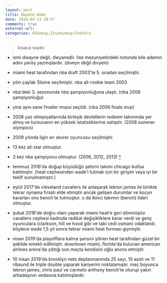 ```yaml
---
layout: post
title: Dwyane Wade
date: 2019-04-11 10:57
comments: true
external-url:
categories: 02&nbsp;İnsan&nbsp;Faktörü
---
```


>kısaca wade:   

- ismi dwayne değil, dwyanedir. lise mezuniyetindeki notunda bile adamın adını yanlış yazmışlardır. (dıveyn değil dıvyein)

- miami heat tarafından nba draft 2003'te 5. sıradan seçilmiştir.

- yılın çaylak 5lisine seçilmiştir. nba all-rookie team 2003

- nba'deki 3. sezonunda nba şampiyonluğuna ulaştı. (nba 2006 şampiyonluğu)

- yine aynı sene finaller mvpsi seçildi. (nba 2006 finals mvp)

- 2008 yaz olimpiyatlarında birleşik devletlerin redeem takımında yer almış ve turnuvanın en yüksek istatistiklerine sahiptir. (2008 summer olympics)

- 2009 yılında ligin en skorer oyuncusu seçilmiştir.

- 13 kez all-star olmuştur.

- 3 kez nba şampiyonu olmuştur. (2006, 2012, 2013) <a href="#" title="(bkz: üçünü de miami heat ile yaşamıştır)">*</a>

- temmuz 2016'da doğup büyüdüğü şehirin takımı chicago bullsa katılmıştır. (heat cephesinden wade'i tutmak için bir girişim veya iyi bir teklif sunulmamıştır.)

- eylül 2017'de cleveland cavaliers ile anlaşarak lebron james ile birlikte tekrar oynama fırsatı elde etmiştir ancak gelişen durumlar ve koçun kararları onu bench'te tutmuştur. o da ikinci takımın (bench) lideri olmuştur.

- şubat 2018'de doğru olanı yaparak miami heat'e geri dönmüştür. cavaliers cephesi kadroda radikal değişikliklere karar verdi ve genç oyunculara (clarkson, hill ve hood gibi ve tabi cedi osman) odaklandı. böylece wade 1,5 yıl sonra tekrar miami heat forması giymiştir.

- nisan 2019'da playofflara kalma şansını yitiren heat tarafından güzel bir şekilde emekli edilmiştir. downtown miami, florida'da bulunan american airlines arena'da çıktığı son maçta kendisini oğlu anons etmiştir.

- 10 nisan 2019'da brooklyn nets deplasmanında 25 sayı, 10 asist ve 11 ribaund ile triple double yaparak kariyerini noktalamıştır. maç boyunca lebron james, chris paul ve carmelo anthony bench'te oturup yakın arkadaşının vedasına katılmışlardır.